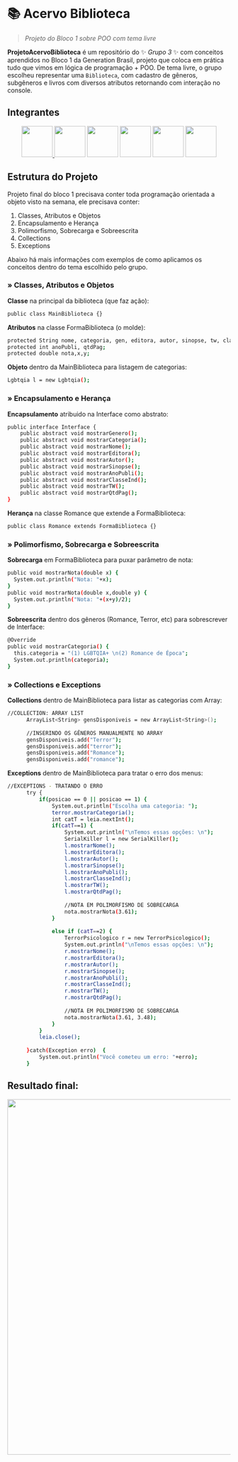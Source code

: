 # 📚 Acervo Biblioteca

>  *Projeto do Bloco 1 sobre POO com tema livre*


**ProjetoAcervoBiblioteca** é um repositório do ✨ _Grupo 3_ ✨ com conceitos aprendidos no Bloco 1 da Generation Brasil, 
projeto que coloca em prática tudo que vimos em lógica de programação + POO. De tema livre, o grupo escolheu representar uma `Biblioteca`, 
com cadastro de gêneros, subgêneros e livros com diversos atributos retornando com interação no console.

## Integrantes
<div align="center">
<a href="https://github.com/janagt" taget="_blank"><img src="https://github.com/janagt.png" width="70" height="70"/> <a href="https://github.com/EduardaMatias" taget="_blank"><img src="https://www.imagemhost.com.br/images/2022/03/11/WhatsApp-Image-2022-03-11-at-1.35.26-PM.jpg" width="70" height="70"/></a>  <a href="https://github.com/GeordanFS" taget="_blank"><img src="https://github.com/GeordanFS.png" width="70" height="70"/></a>  <a href="https://github.com/nan1b" taget="_blank"><img src="https://github.com/nan1b.png" width="70" height="70"/></a>  <a href="https://github.com/rphaela" taget="_blank"><img src="https://github.com/rphaela.png" width="70" height="70"/></a>  <a href="https://github.com/PedroHenriquedp" taget="_blank"><img src="https://github.com/PedroHenriquedp.png" width="70" height="70"/></a> 
</div>

## Estrutura do Projeto

Projeto final do bloco 1 precisava conter toda programação orientada a objeto visto na semana, ele precisava conter:
1. Classes, Atributos e Objetos
2. Encapsulamento e Herança
3. Polimorfismo, Sobrecarga e Sobreescrita
4. Collections
5. Exceptions

Abaixo há mais informações com exemplos de como aplicamos os conceitos dentro do tema escolhido pelo grupo.

### » Classes, Atributos e Objetos
**Classe** na principal da biblioteca (que faz ação): 
```bash
public class MainBiblioteca {}
```
**Atributos** na classe FormaBiblioteca (o molde): 
```bash
protected String nome, categoria, gen, editora, autor, sinopse, tw, classeInd;
protected int anoPubli, qtdPag;
protected double nota,x,y;
```
**Objeto** dentro da MainBiblioteca para listagem de categorias: 
```bash
Lgbtqia l = new Lgbtqia();
```

### » Encapsulamento e Herança
**Encapsulamento** atribuido na Interface como abstrato: 
```bash
public interface Interface {
	public abstract void mostrarGenero();
	public abstract void mostrarCategoria();
	public abstract void mostrarNome();
	public abstract void mostrarEditora();
	public abstract void mostrarAutor();
	public abstract void mostrarSinopse();
	public abstract void mostrarAnoPubli();
	public abstract void mostrarClasseInd();
	public abstract void mostrarTW();
	public abstract void mostrarQtdPag();
}
```
**Herança** na classe Romance que extende a FormaBiblioteca:
  ```bash
public class Romance extends FormaBiblioteca {}
  ```

### » Polimorfismo, Sobrecarga e Sobreescrita
**Sobrecarga** em FormaBiblioteca para puxar parâmetro de nota:
```bash
public void mostrarNota(double x) {
  System.out.println("Nota: "+x);
}
public void mostrarNota(double x,double y) {
  System.out.println("Nota: "+(x+y)/2);
}
```
  
**Sobreescrita** dentro dos gêneros (Romance, Terror, etc) para sobrescrever de Interface:
```bash
@Override
public void mostrarCategoria() {
  this.categoria = "(1) LGBTQIA+ \n(2) Romance de Época";
  System.out.println(categoria);
}
```

### » Collections e Exceptions
**Collections** dentro de MainBiblioteca para listar as categorias com Array:  
  ```bash
  //COLLECTION: ARRAY LIST
		ArrayList<String> gensDisponiveis = new ArrayList<String>();
		
		//INSERINDO OS GÊNEROS MANUALMENTE NO ARRAY
		gensDisponiveis.add("Terror");
		gensDisponiveis.add("terror");
		gensDisponiveis.add("Romance");
		gensDisponiveis.add("romance");
  ```
  
**Exceptions** dentro de MainBiblioteca para tratar o erro dos menus:
  ```bash
  //EXCEPTIONS - TRATANDO O ERRO
		try {
			if(posicao == 0 || posicao == 1) {
				System.out.println("Escolha uma categoria: ");
				terror.mostrarCategoria();
				int catT = leia.nextInt();
				if(catT==1) {
					System.out.println("\nTemos essas opções: \n");
					SerialKiller l = new SerialKiller();
					l.mostrarNome();
					l.mostrarEditora();
					l.mostrarAutor();
					l.mostrarSinopse();
					l.mostrarAnoPubli();
					l.mostrarClasseInd();
					l.mostrarTW();
					l.mostrarQtdPag();
					
					//NOTA EM POLIMORFISMO DE SOBRECARGA
					nota.mostrarNota(3.61);
				}
				
				else if (catT==2) {
					TerrorPsicologico r = new TerrorPsicologico();
					System.out.println("\nTemos essas opções: \n");
					r.mostrarNome();
					r.mostrarEditora();
					r.mostrarAutor();
					r.mostrarSinopse();
					r.mostrarAnoPubli();
					r.mostrarClasseInd();
					r.mostrarTW();
					r.mostrarQtdPag();
						
					//NOTA EM POLIMORFISMO DE SOBRECARGA
					nota.mostrarNota(3.61, 3.48);
				}
			}
			leia.close();
		
		}catch(Exception erro)	{
			System.out.println("Você cometeu um erro: "+erro);
		}
  ```

## Resultado final:
  <p align="center"><img width="800" height="auto" src="https://i.postimg.cc/t4WRvprW/projeto.gif"/></p>
